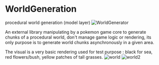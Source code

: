 # WorldGeneration
procedural world generation (model layer)
![WorldGenerator](https://user-images.githubusercontent.com/9294021/170227323-5916e6b1-b4f2-44ab-a1cd-0cc26ad4311a.PNG)

An external library manipulating by a pokemon game core to generate chunks of a procedural world, don't manage game logic or rendering, its only purpose is to generate world chunks asynchronously in a given area.

The visual is a very basic rendering used for test purpose : black for sea, red flowers/bush, yellow patches of tall grasses.
![world](https://user-images.githubusercontent.com/9294021/167267785-278dbaa2-ed1d-434b-b093-60f8b0f60f70.PNG)
![world2](https://user-images.githubusercontent.com/9294021/168147234-5e168dd4-eb64-4b28-9394-e895f66f5668.PNG)
